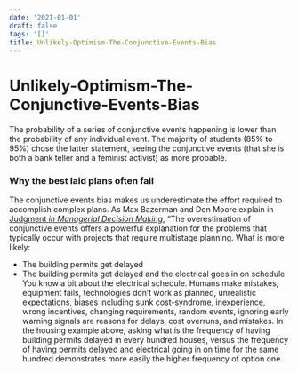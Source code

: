```yaml
---
date: '2021-01-01'
draft: false
tags: '[]'
title: Unlikely-Optimism-The-Conjunctive-Events-Bias
---
```


# Unlikely-Optimism-The-Conjunctive-Events-Bias

The probability of a series of conjunctive events happening is lower than the probability of any individual event.
The majority of students (85% to 95%) chose the latter statement, seeing the conjunctive events (that she is both a bank teller and a feminist activist) as more probable.
### Why the best laid plans often fail
The conjunctive events bias makes us underestimate the effort required to accomplish complex plans.
As Max Bazerman and Don Moore explain in [Judgment *in Managerial Decision Making*](https://www.amazon.com/gp/product/1118065700/ref=as_li_qf_asin_il_tl?ie=UTF8&tag=farnamstreet-20&creative=9325&linkCode=as2&creativeASIN=1118065700&linkId=8bc7deb2555ae3d922e9acb4e82e44b9), “The overestimation of conjunctive events offers a powerful explanation for the problems that typically occur with projects that require multistage planning.
What is more likely:
- The building permits get delayed
- The building permits get delayed and the electrical goes in on schedule
You know a bit about the electrical schedule.
Humans make mistakes, equipment fails, technologies don’t work as planned, unrealistic expectations, biases including sunk cost-syndrome, inexperience, wrong incentives, changing requirements, random events, ignoring early warning signals are reasons for delays, cost overruns, and mistakes.
In the housing example above, asking what is the frequency of having building permits delayed in every hundred houses, versus the frequency of having permits delayed and electrical going in on time for the same hundred demonstrates more easily the higher frequency of option one.
